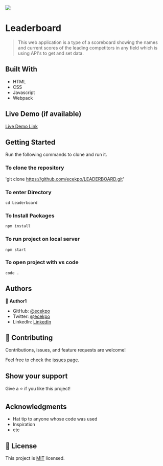 ![](https://img.shields.io/badge/Microverse-blueviolet)

# Leaderboard
> This web application is a type of a scoreboard showing the names and current scores of the leading competitors in any field which is using API's to get and set data.

## Built With

- HTML
- CSS
- Javascript
- Webpack

## Live Demo (if available)

[Live Demo Link](https://livedemo.com)

## Getting Started

Run the following commands to clone and run it.

### To clone the repository

'git clone https://github.com/ecekpo/LEADERBOARD.git'

### To enter Directory

`cd Leaderboard`

### To Install Packages

`npm install`

### To run project on local server

`npm start`

### To open project with vs code 

`code .`

## Authors

👤 **Author1**

- GitHub: [@ecekpo](https://github.com/ecekpo)
- Twitter: [@ecekpo](https://twitter.com/ecekpo)
- LinkedIn: [LinkedIn](https://linkedin.com/in/ecekpo)

## 🤝 Contributing

Contributions, issues, and feature requests are welcome!

Feel free to check the [issues page](../../issues/).

## Show your support

Give a ⭐️ if you like this project!

## Acknowledgments

- Hat tip to anyone whose code was used
- Inspiration
- etc

## 📝 License

This project is [MIT](./MIT.md) licensed.